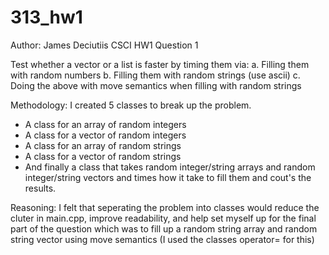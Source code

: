 # 313_hw1
 
Author: James Deciutiis
CSCI HW1 Question 1

Test whether a vector or a list is faster by timing them via:
a. Filling them with random numbers
b. Filling them with random strings (use ascii)
c. Doing the above with move semantics when filling with random strings

Methodology:
I created 5 classes to break up the problem. 
 - A class for an array of random integers
 - A class for a vector of random integers
 - A class for an array of random strings
 - A class for a vector of random strings
 - And finally a class that takes random integer/string arrays and random integer/string vectors
 and times how it take to fill them and cout's the results.

Reasoning: I felt that seperating the problem into classes would reduce the cluter in main.cpp,
improve readability, and help set myself up for the final part of the question which was to 
fill up a random string array and random string vector using move semantics (I used the classes operator= for this)



